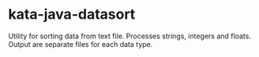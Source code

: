 # kata-java-datasort
Utility for sorting data from text file. Processes strings, integers and floats.  Output are separate files for each data type.
